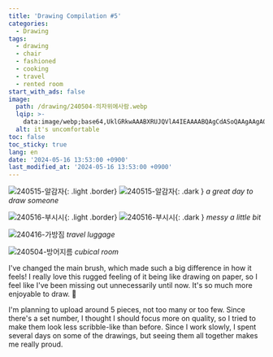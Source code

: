 ```yaml
---
title: 'Drawing Compilation #5'
categories:
  - Drawing
tags:
  - drawing
  - chair
  - fashioned
  - cooking
  - travel
  - rented room
start_with_ads: false
image:
  path: /drawing/240504-의자위에사람.webp
  lqip: >-
    data:image/webp;base64,UklGRkwAAABXRUJQVlA4IEAAAABQAgCdASoQAAgAAgA0JbACdLoAAw99mbC/OgAA/vnFT4pLmuNFoQjBo6mMbdQjhxXXeNsH3/zPWe22e+TocAAA
  alt: it's uncomfortable
toc: false
toc_sticky: true
lang: en
date: '2024-05-16 13:53:00 +0900'
last_modified_at: '2024-05-16 13:53:00 +0900'
---
```


![240515-알감자](/drawing/240515-알감자.webp){: .light .border}
![240515-알감자](/drawing/240515-알감자.webp){: .dark }
_a great day to draw someone_

![240516-부시시](/drawing/240516-부시시.webp){: .light .border}
![240516-부시시](/drawing/240516-부시시.webp){: .dark }
_messy a little bit_

![240416-가방짐](/drawing/240416-가방짐.webp)
_travel luggage_

![240504-방어지름](/drawing/240504-방어지름.webp)
_cubical room_

I've changed the main brush, which made such a big difference in how it feels! I really love this rugged feeling of it being like drawing on paper, so I feel like I've been missing out unnecessarily until now. It's so much more enjoyable to draw. 🥰

I'm planning to upload around 5 pieces, not too many or too few. Since there's a set number, I thought I should focus more on quality, so I tried to make them look less scribble-like than before. Since I work slowly, I spent several days on some of the drawings, but seeing them all together makes me really proud.
